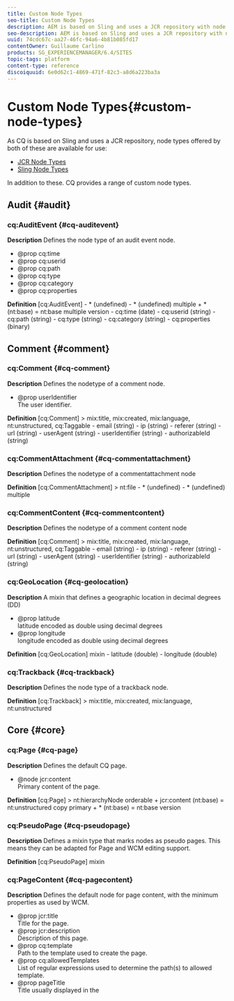 ```yaml
---
title: Custom Node Types
seo-title: Custom Node Types
description: AEM is based on Sling and uses a JCR repository with node types offered by both, but AEM also provides a range of custom node types
seo-description: AEM is based on Sling and uses a JCR repository with node types offered by both, but AEM also provides a range of custom node types
uuid: 74cdc67c-aa27-46fc-94a6-4b81b085fd17
contentOwner: Guillaume Carlino
products: SG_EXPERIENCEMANAGER/6.4/SITES
topic-tags: platform
content-type: reference
discoiquuid: 6e0d62c1-4869-471f-82c3-a8d6a223ba3a
---
```


# Custom Node Types{#custom-node-types}

As CQ is based on Sling and uses a JCR repository, node types offered by both of these are available for use:

* [JCR Node Types](http://www.day.com/specs/jcr/2.0/3_Repository_Model.html#NodeTypes)
* [Sling Node Types](https://cwiki.apache.org/confluence/display/SLING/Sling+Node+Types)

In addition to these. CQ provides a range of custom node types.

## Audit {#audit}

### cq:AuditEvent {#cq-auditevent}

**Description** Defines the node type of an audit event node.

* @prop cq:time
* @prop cq:userid
* @prop cq:path
* @prop cq:type
* @prop cq:category
* @prop cq:properties

**Definition** [cq:AuditEvent] - &#42; (undefined) - &#42; (undefined) multiple + &#42; (nt:base) = nt:base multiple version - cq:time (date) - cq:userid (string) - cq:path (string) - cq:type (string) - cq:category (string) - cq:properties (binary)

## Comment {#comment}

### cq:Comment {#cq-comment}

**Description** Defines the nodetype of a comment node.

* @prop userIdentifier  
  The user identifier.

**Definition** [cq:Comment] > mix:title, mix:created, mix:language, nt:unstructured, cq:Taggable - email (string) - ip (string) - referer (string) - url (string) - userAgent (string) - userIdentifier (string) - authorizableId (string)

### cq:CommentAttachment {#cq-commentattachment}

**Description** Defines the nodetype of a commentattachment node

**Definition** [cq:CommentAttachment] > nt:file - &#42; (undefined) - &#42; (undefined) multiple

### cq:CommentContent {#cq-commentcontent}

**Description** Defines the nodetype of a comment content node

**Definition** [cq:Comment] > mix:title, mix:created, mix:language, nt:unstructured, cq:Taggable - email (string) - ip (string) - referer (string) - url (string) - userAgent (string) - userIdentifier (string) - authorizableId (string)

### cq:GeoLocation {#cq-geolocation}

**Description** A mixin that defines a geographic location in decimal degrees (DD)

* @prop latitude  
  latitude encoded as double using decimal degrees
* @prop longitude  
  longitude encoded as double using decimal degrees

**Definition** [cq:GeoLocation] mixin - latitude (double) - longitude (double)

### cq:Trackback {#cq-trackback}

**Description** Defines the node type of a trackback node.

**Definition** [cq:Trackback] > mix:title, mix:created, mix:language, nt:unstructured

## Core {#core}

### cq:Page {#cq-page}

**Description** Defines the default CQ page.

* @node jcr:content  
  Primary content of the page.

**Definition** [cq:Page] > nt:hierarchyNode orderable + jcr:content (nt:base) = nt:unstructured copy primary + &#42; (nt:base) = nt:base version

### cq:PseudoPage {#cq-pseudopage}

**Description** Defines a mixin type that marks nodes as pseudo pages. This means they can be adapted for Page and WCM editing support.

**Definition** [cq:PseudoPage] mixin

### cq:PageContent {#cq-pagecontent}

**Description** Defines the default node for page content, with the minimum properties as used by WCM.

* @prop jcr:title  
  Title for the page.
* @prop jcr:description  
  Description of this page.
* @prop cq:template  
  Path to the template used to create the page.
* @prop cq:allowedTemplates  
  List of regular expressions used to determine the path(s) to allowed template.
* @prop pageTitle  
  Title usually displayed in the <title> tag.
* @prop navTitle  
  Title usually used in navigation.
* @prop hideInNav  
  Specifies whether the page should be hidden in the navigation.
* @prop onTime  
  Time when this page becomes valid.
* @prop offTime  
  Time when this page becomes invalid.
* @prop cq:lastModified  
  Date the page (or its paragraphs) was last modified.
* @prop cq:lastModifiedBy  
  Last user to change the page (or its paragraphs).
* @prop jcr:language  
  The language of page content.

>[!NOTE]
>
>It is not compulsory for page content to use this type.

**Definition** [cq:PageContent] > nt:unstructured, mix:title, mix:created, cq:OwnerTaggable, sling:VanityPath, cq:ReplicationStatus, sling:Resource orderable - cq:template (string) - cq:allowedTemplates (string) multiple - pageTitle (string) - navTitle (string) - hideInNav (boolean) - onTime (date) - offTime (date) - cq:lastModified (date) - cq:lastModifiedBy (string) - cq:designPath (string) - jcr:language (string)

### cq:Template {#cq-template}

**Description** Defines a CQ template.

* @node jcr:content  
  Default content for new pages.
* @node icon.png  
  A file that holds a characteristic icon.
* @node thumbnail.png  
  A file that holds a characteristic thumbnail image.
* @node workflows  
  Auto assign workflow configuration. The configuration will follow the structure below:  
  + workflows  
  + name1  
  - cq:path  
  - cq:workflowName

* @prop allowedParents  
  Regular expression patterns to determine the path(s) to templates allowed as parent templates.
* @prop allowedChildren  
  Regular expression patterns to determine the path(s) to templates allowed as child templates.
* @prop ranking  
  Position within the list of templates in the create page dialog.

**Definition** [cq:Template] > nt:hierarchyNode, mix:title - &#42; (undefined) - &#42; (undefined) multiple + &#42; (nt:base) = nt:base multiple version + jcr:content (nt:base) copy + icon.png (nt:file) copy + thumbnail.png (nt:file) copy + workflows (nt:base) copy - allowedParents (string) multiple - allowedChildren (string) multiple - ranking (long)

### cq:Component {#cq-component}

**Description** Defines a CQ component.

* @prop jcr:title   
  Title for the component.
* @prop jcr:description   
  Description of the component.
* @node dialog   
  Primary dialog.
* @prop dialogPath  
  Primary dialog path (alternative to dialog).
* @node design_dialog   
  Design dialog.
* @prop cq:cellName   
  Name of the design cell.
* @prop cq:isContainer   
  Indicates whether this is a container component. This forces the cell names of child components to be used instead of path names. For example, the `parsys` is a container component. If this value is not defined, the check is made based on the existence of a `cq:childEditConfig`.

* @prop cq:noDecoration   
  If true, no decoration `div` tags are drawn when including this component.

* @node cq:editConfig   
  The configuration that defines the parameters for the edit bar.
* @node cq:childEditConfig  
  The edit configuration that is inherited by child components.
* @node cq:htmlTag   
  Defines additional tag attributes that are added to the "surrounding" `div` tag when the component is included.

* @node icon.png   
  A file that holds a characteristic icon.
* @node thumbnail.png   
  A file that holds a characteristic thumbnail image.
* @prop allowedParents   
  Regular expression patterns to determine the path(s) of components that are allowed as parent components.
* @prop allowedChildren  
  Regular expression patterns to determine the path(s) of components that are allowed as child components.
* @node virtual   
  Contains subnodes that reflect virtual components used for the component drag and drop.
* @prop componentGroup  
  Name of the component group, used for the component drag and drop.
* @node cq:infoProviders   
  Contains subnodes, each of which has a property `className` that refers to a `PageInfoProvider`.

**Definition** [cq:Component] > nt:folder, mix:title, sling:ResourceSuperType - &#42; (undefined) - &#42; (undefined) multiple + &#42; (nt:base) = nt:base multiple version + dialog (nt:base) = nt:unstructured copy - dialogPath (string) + design_dialog (nt:base) = nt:unstructured copy - cq:cellName (string) - cq:isContainer (boolean) - cq:noDecoration (boolean) + cq:editConfig (cq:EditConfig) = cq:EditConfig copy + cq:childEditConfig (cq:EditConfig) = cq:EditConfig copy + cq:htmlTag (nt:base) = nt:unstructured copy + icon.png (nt:file) copy + thumbnail.png (nt:file) copy - allowedParents (string) multiple - allowedChildren (string) multiple + virtual (nt:base) = sling:Folder copy - componentGroup (string) + cq:infoProviders (nt:base) = nt:unstructured copy

### cq:ComponentMixin {#cq-componentmixin}

**Description** Defines a CQ Component as mixin type.

**Definition** [cq:ComponentMixin] > cq:Component mixin

### cq:EditConfig {#cq-editconfig}

**Description** Defines the configuration for the "editbar".

* @prop cq:dialogMode  
  Mode of the dialog:

    * `floating` - for a normal, floating dialog
    * `inline` - inline editing
    * `auto` - automatic detection (depending on available space)

* @node cq:inplaceEditing   
  Inplace editing configuration for this component.
* @prop cq:layout   
  Layout of the edit bar:

    * `editbar` - edit bar
    * `rollover` - roll over frame
    * `auto` - automatic detection

* @node cq:formParameters   
  Additional parameters to add to the dialog form.
* @prop cq:actions   
  List of actions (edit bar buttons, or menu items).
* @node cq:actionConfigs   
  Widget configurations for edit bar or menu items.
* @prop cq:emptyText   
  Text to be displayed if no visual content is present.
* @node cq:dropTargets   
  Collection of `{@link cq:DropTargetConfig}` nodes.

**Definition** [cq:EditConfig] > nt:unstructured, nt:hierarchyNode orderable - cq:dialogMode (string) < 'auto', 'floating', 'inline' - cq:layout (string) < 'editbar', 'rollover', 'auto' + cq:formParameters (nt:base) = nt:unstructured - cq:actions (string) multiple + cq:actionConfigs (nt:base) = nt:unstructured - cq:emptyText (string) + cq:dropTargets (nt:base) = nt:unstructured + cq:listeners (nt:base) = cq:EditListenersConfig

### cq:DropTargetConfig {#cq-droptargetconfig}

**Description** Configures one drop target of a component. The name of the this node will be used as an ID for drag and drop.

* @prop accept   
  List of mime types accepted by this drop target; e.g. `["image/*"]`

* @prop groups   
  List of drag and drop groups that accept a source.
* @prop propertyName   
  Name of the property used to store the reference.

**Definition** [cq:DropTargetConfig] > nt:unstructured orderable - accept (string) multiple - groups (string) multiple - propertyName (string) + parameters (nt:base) = nt:unstructured

### cq:VirtualComponent {#cq-virtualcomponent}

**Description** Defines a virtual CQ component. These are currently used only for the new component drag and drop wizard.

* @prop jcr:title   
  Title of this component.
* @prop jcr:description   
  Description of this component.
* @node cq:editConfig   
  Edit configuration that defines the parameters for the edit bar.
* @node cq:childEditConfig   
  Edit configuration that is inherited by child components.
* @node icon.png  
  A file that holds a characteristic icon.
* @node thumbnail.png   
  A file that holds a characteristic thumbnail image.
* @prop allowedParents   
  Regular expression patterns to determine path(s) of components that are allowed as parent components.
* @prop allowedChildren  
  Regular expression patterns to determine path(s) of components that are allowed as child components.
* @prop componentGroup   
  Name of the component group for the component drag and drop.

**Definition** [cq:VirtualComponent] > nt:folder, mix:title - &#42; (undefined) - &#42; (undefined) multiple + &#42; (nt:base) = nt:base multiple version + cq:editConfig (cq:EditConfig) = cq:EditConfig copy + icon.png (nt:file) copy + thumbnail.png (nt:file) copy - allowedParents (string) multiple - allowedChildren (string) multiple - componentGroup (string)

### cq:EditListenersConfig {#cq-editlistenersconfig}

**Description** Defines the (client side) listeners to be executed on an edit event. The values must either reference a valid client side listener function or contain a predefined shortcut:

* REFRESH_PAGE
* REFRESH_SELF
* REFRESH_PARENT

* @prop aftercreate   
  Fires after a component has been created.
* @prop afteredit   
  Fires after a component has been edited (modified).
* @prop afterdelete   
  Fires after a component has been deleted.
* @prop afterinsert   
  Fires after a component has been added to this container.
* @prop afterremove   
  Fires after a component has been removed from this container.
* @prop aftermove   
  Fires after components have been moved in this container.

**Definition** [cq:EditListenersConfig] - &#42; (undefined) - &#42; (undefined) multiple + &#42; (nt:base) = nt:base multiple version - aftercreate (string) - afteredit (string) - afterdelete (string) - afterinsert (string) - afterremove (string) - aftermove (string)

## DAM {#dam}

### dam:AssetContent {#dam-assetcontent}

**Description** Content of a DAM asset.

**Definition** [dam:AssetContent] > nt:unstructured + metadata (nt:unstructured) + renditions (nt:folder)

### dam:Asset {#dam-asset}

**Description** DAM asset.

**Definition** [dam:Asset] > nt:hierarchyNode + jcr:content (dam:AssetContent) = dam:AssetContent copy primary + &#42; (nt:base) = nt:base version

### dam:Thumbnail {#dam-thumbnail}

**Description** Thumbnail to represent a DAM asset.

**Definition** [dam:Thumbnails] mixin + dam:thumbnails (nt:folder)

## Delivery Container List {#delivery-container-list}

### cq:containerList {#cq-containerlist}

**Description** Container List.

**Definition** [cq:containerList] mixin

## Delivery Page {#delivery-page}

### cq:Cq4PageAttributes {#cq-cq-pageattributes}

**Description** cq:attributes is the node type for the ContentBus version tags. This node only has a series of properties; of which three are predefined "created", "csd", and "timestampe".

* @prop created (long) mandatory copy  
  Timestamp of creation of the version information, generally the time of checkin of the previous version or time of page creation.
* @prop csd (string) mandatory copy  
  csd standard attribute, copy of the cq:csd property of the page node
* @prop timestampe (long) mandatory copy  
  Timestamp of last version modification, generally checkin time.
* @prop &#42; (string) copy  
  Additional attributes, versioned with the parent node.

**Definition** [cq:Cq4PageAttributes] > nt:base - created (long) mandatory copy - csd (string) mandatory copy - timestampe (long) mandatory copy - &#42; (string) copy

### cq:Cq4ContentPage {#cq-cq-contentpage}

**Description** The node type cq:contentPage contains the property and child node definitions for ContentBus content pages. Only when this mixin type is added to a node of type "cq:page", a node becomes a ContentBus content page.

The items in a "cq:Cq4ContentPage" are:

* @prop cq:csd  
  The ContentBus CSD of the page.
* @node cq:content  
  The content of the page. This child node does not exist if the page node is in state "Existing without content" or "Deleted".
* @node cq:attributes  
  The list of page attributes, which were formerly known as version tags. This node is mandatory for the cq:contentPage type. The attrbutes node is versioned, when the page is node is versioned.

**Definition** [cq:Cq4ContentPage] - cq:csd (string) mandatory copy + cq:attributes (cq:Cq4PageAttributes)

## Importer {#importer}

### cq:PollConfig {#cq-pollconfig}

**Description** Poll configuration.

* @prop source (String) mandatory  
  Data source URI, this is required and must not be empty
* @prop target (String)  
  The target location where data retrieved from the data source is stored. This is optional and defaults to the cq:PollConfig node.
* @prop interval (Long)  
  The interval in seconds at which to poll for new or updated data from the data source. This is optional and defaults to 30 Minutes (1800 seconds).  

* [Creating Custom Data Importer Services for Adobe Experience Manager](https://helpx.adobe.com/experience-manager/using/polling.html)

**Definition** [cq:PollConfig] mixin - source (String) mandatory - target (String) - interval (Long)

### cq:PollConfigFolder {#cq-pollconfigfolder}

**Description** Convenience primary node type to easily create poll configuration nodes.

**Definition** [cq:PollConfigFolder] > sling:Folder, cq:PollConfig

## Location {#location}

### cq:GeoLocation {#cq-geolocation-1}

**Description** A mixin that defines a geographic location in decimal degrees (DD).

* @prop latitude   
  Latitude encoded as double using decimal degrees.
* @prop longitude   
  Longitude encoded as double using decimal degrees.

**Definition** [cq:GeoLocation] mixin - latitude (double) - longitude (double)

## Mailer {#mailer}

### cq:mailerMessage {#cq-mailermessage}

**Description** MailerService nodetypes. The mailer uses nodes having this mixin as root nodes of message definitions.

**Definition** [cq:mailerMessage] mixin - messageStatus (string) = 'new' mandatory autocreated

## MSM {#msm}

### cq:LiveRelationship {#cq-liverelationship}

**Description** Defines a LiveRelationship mixin. A master node and a slave node can be virtually linked through a LiveRelationship.

**Definition** [cq:LiveRelationship] mixin - cq:lastRolledout (date) - cq:lastRolledoutBy (string) - cq:sourceUUID (string)

### cq:LiveSync {#cq-livesync}

**Description** Defines a LiveSync mixin. If a node is involved in a LiveRelationship with a master node as a slave, it is marked a LiveSync.

* @prop cq:master   
  Path of the master node of the LiveRelationship.
* @prop cq:isDeep   
  Defines if the relationship is available for children.
* @prop cq:syncTrigger   
  Defines when is triggered the sync.
* @node &#42; LiveSyncAction   
  Actions to perform on sync

**Definition** [cq:LiveSync] > cq:LiveRelationship mixin orderable + &#42; (cq:LiveSyncAction) = cq:LiveSyncAction + cq:LiveSyncConfig (nt:base) = cq:LiveSyncConfig

### cq:LiveSyncCancelled {#cq-livesynccancelled}

**Description** Defines a LiveSyncCancelled mixin. Cancel the LiveSync behavior of a slave node which may be involded in a LiveRelationship owing to one of its parents.

* @prop cq:isCancelledForChildren   
  Defines whether a LiveSync is cancelled; also for children.

**Definition** [cq:LiveSyncCancelled] > cq:LiveRelationship mixin - cq:isCancelledForChildren (boolean)

### cq:LiveSyncAction {#cq-livesyncaction}

**Description** Defines a LiveSyncAction attached to a LiveSync.

* @prop name   
  Action name.
* @prop value   
  Action value.

**Definition** [cq:LiveSyncAction] > nt:unstructured

### cq:LiveSyncConfig {#cq-livesyncconfig}

**Description** Live Sync configuration.

**Definition** [cq:LiveSyncConfig] - cq:master (string) mandatory - cq:isDeep (boolean) - cq:trigger (string) /&#42;&#42; deprecated &#42;&#42;/

For CQ 5.4 add to the end of list:

`- cq:rolloutConfigs (string) multiple deprecated **/`

### cq:BlueprintAction {#cq-blueprintaction}

**Description** Blueprint action.

**Definition** [cq:BlueprintAction] > nt:unstructured

## Platform {#platform}

### cq:Console {#cq-console}

**Description** Defines the nodetype of a console node.

**Definition** [cq:Console] > sling:VanityPath, mix:title mixin

## Replication {#replication}

### cq:ReplicationStatus {#cq-replicationstatus}

**Description** Defines replication status information mixin.

* @prop cq:lastPublished   
  The date the page was last published (not used anymore).
* @prop cq:lastPublishedBy   
  The user who published the page last (not used anymore).
* @prop cq:lastReplicated   
  The date the page was last replicated.
* @prop cq:lastReplicatedBy   
  The user that replicated the page last.
* @prop cq:lastReplicationAction   
  The replication action: activate or deactivate.
* @prop cq:lastReplicationStatus   
  The replication status (not used anymore).

**Definition** [cq:ReplicationStatus] mixin - cq:lastPublished (date) ignore - cq:lastPublishedBy (string) ignore - cq:lastReplicated (date) ignore - cq:lastReplicatedBy (string) ignore - cq:lastReplicationAction (string) ignore - cq:lastReplicationStatus (string) ignore

## Security {#security}

### cq:ApplicationPrivilege {#cq-applicationprivilege}

**Description** Defines an application privilege.

**Definition** [cq:ApplicationPrivilege] mixin

### cq:PrivilegeAcl {#cq-privilegeacl}

**Description** Defines an application privilege ACL.

* @prop cq:isPathDependent
* @node &#42; ACEs

**Definition** [cq:PrivilegeAcl] > cq:ApplicationPrivilege mixin orderable - cq:isPathDependent (boolean) + &#42; (cq:PrivilegeAce) = cq:PrivilegeAce

### cq:PrivilegeAce {#cq-privilegeace}

**Description** Defines an application privilege ACE.

* @prop path
* @prop deny

**Definition** [cq:PrivilegeAce] - path mandatory - deny (boolean)

### cq:ApplicationPrivilege {#cq-applicationprivilege-1}

**Description** Defines an application privilege.

**Definition** [cq:ApplicationPrivilege] mixin

### cq:PrivilegeAcl {#cq-privilegeacl-1}

**Description** Defines an application privilege ACL.

* @prop cq:isPathDependent
* @node &#42; ACEs

**Definition** [cq:PrivilegeAcl] > cq:ApplicationPrivilege mixin orderable - cq:isPathDependent (boolean) + &#42; (cq:PrivilegeAce) = cq:PrivilegeAce

### cq:PrivilegeAce {#cq-privilegeace-1}

**Description** Defines an application privilege ACE.

* @prop path
* @prop deny

**Definition** [cq:PrivilegeAce] - path mandatory - deny (boolean)

## Site Importer {#site-importer}

### cq:ComponentExtractorSource {#cq-componentextractorsource}

**Description** Defines a mixin type that marks files that can be opened with component extractor.

**Definition** [cq:ComponentExtractorSource] mixin

## Tagging {#tagging}

### cq:Tag {#cq-tag}

**Description** Defines a single tag, but can also contain tags, thus creating a taxonomy

**Definition** [cq:Tag] > nt:base, mix:title - sling:resourceType (String) - &#42; (undefined) multiple - &#42; (undefined) + &#42; (nt:base) = cq:Tag version

### cq:Taggable {#cq-taggable}

**Description** Abstract base mixin for taggable content.

* @node cq:tags

**Definition** [cq:Taggable] - cq:tags (string) multiple

### cq:OwnerTaggable {#cq-ownertaggable}

**Description** Only authors/owners are allowed to tag the content (moderated/administered tagging).

**Definition** [cq:OwnerTaggable] > cq:Taggable

### cq:UserTaggable (ToDo) {#cq-usertaggable-todo}

**Description** Any user/public website can tag the content (Web2.0 style), used inside cq:userContent.

**Definition** [cq:UserTaggable] > cq:Taggable mixin

### cq:AllowsUserContent {#cq-allowsusercontent}

**Description** Adds a cq:userContent subnode that can be modified by users; each user will have their own cq:userContent/<userid> subnode, that typically has the mixin cq:UserTaggable.

**Definition** [cq:AllowsUserContent] mixin + cq:userContent (nt:unstructured)

`TODO: extended variant, more explicitly defining the cq:userContent tree`

```
[cq:AllowsUserContent]
 mixin
 + cq:userContent (cq:UserContent)
```

`` ``

### cq:UserContent {#cq-usercontent}

**Description** Can be modified by users.

**Definition** [cq:UserContent] > nt:unstructured // userids + &#42; (cq:UserData) // other content + &#42; (nt:base)

### cq:UserData {#cq-userdata}

**Description** User data.

**Definition** [cq:UserData] > nt:unstructured, cq:UserTaggable

## Widgets {#widgets}

### cq:ClientLibraryFolder {#cq-clientlibraryfolder}

**Description** Client library folder.

**Definition** [cq:ClientLibraryFolder] > sling:Folder - categories (string) multiple - dependencies (string) multiple

### cq:Widget {#cq-widget}

**Description** Widget.

**Definition** [cq:Widget] > nt:unstructured orderable - xtype (string) - name (string) - title (string) + items (nt:base) = cq:WidgetCollection copy

### cq:WidgetCollection {#cq-widgetcollection}

**Description** Widget collection.

**Definition** [cq:WidgetCollection] > nt:unstructured orderable + &#42; (cq:Widget) = cq:Widget copy

### cq:Dialog {#cq-dialog}

**Description** Dialog.

**Definition** [cq:Dialog] > cq:Widget orderable

### cq:Panel {#cq-panel}

**Description** Panel.

**Definition** [cq:Panel] > cq:Widget orderable

### cq:TabPanel {#cq-tabpanel}

**Description** Tab panel.

**Definition** [cq:TabPanel] > cq:Panel orderable - activeTab (long)

### cq:Field {#cq-field}

**Description** Field.

**Definition** [cq:Field] > cq:Widget orderable - fieldLabel (string) - value (string) - ignoreData (boolean)

## Wiki {#wiki}

### wiki:Topic {#wiki-topic}

**Description** Wiki topic.

**Definition** [wiki:Topic] > nt:unstructured, nt:hierarchyNode, mix:versionable, mix:lockable + &#42; (wiki:Topic) version + wiki:attachments (nt:folder) = nt:folder version + wiki:properties (wiki:Properties) = wiki:Properties copy - wiki:text (string) mandatory primary - wiki:lastModified (date) mandatory - wiki:lastModifiedBy (string) mandatory - wiki:topicName - wiki:topicTitle - wiki:lockedBy - wiki:logMessage (string) - wiki:quietSave (boolean)

### wiki:User {#wiki-user}

**Description** Wiki user.

**Definition** [wiki:User] mixin - wiki:subscriptions (string) multiple

### wiki:Properties {#wiki-properties}

**Description** Wiki properties.

**Definition** [wiki:Properties] - wiki:isGlobal (boolean) - &#42; (undefined)

## Workflow {#workflow}

### cq:Workflow {#cq-workflow}

**Description** Represents a workflow instance.

**Definition** [cq:Workflow] > nt:base, mix:referenceable - modelId (String) - modelVersion (String) - startTime (Date) - endTime (Date) - initiator (String) - &#42; (undefined) - &#42; (undefined) multiple - sling:resourceType (String) = "cq/workflow/components/instance" mandatory autocreated + workflowStack (nt:unstructured) + wait (nt:unstructured) + orTab (nt:unstructured) + data (cq:WorkflowData) + history (nt:unstructured) + metaData (nt:unstructured) + workItems (nt:unstructured)

### cq:WorkItem {#cq-workitem}

**Description** Work item.

**Definition** [cq:WorkItem] - assignee (String) - workflowId (String) - nodeId (String) - startTime (Date) - endTime (Date) - dueTime (Date) - sling:resourceType (String) = "cq/workflow/components/workitem" mandatory autocreated + metaData (nt:unstructured)

### cq:Payload {#cq-payload}

**Description** Payload.

**Definition** [cq:Payload] - path (Path) - uuid (String) - jcr:url (String) - binary (Binary) - javaObject (String) - &#42; (undefined) - &#42; (undefined) multiple

### cq:WorkflowData {#cq-workflowdata}

**Description** Workflow data.

**Definition** [cq:WorkflowData] - &#42; (undefined) - &#42; (undefined) multiple + payload (cq:Payload) + metaData (nt:unstructured) copy

### cq:WorkflowModel {#cq-workflowmodel}

**Description** Auto assign workflow configuration. The configuration will follow this structure below: workflows + name1 - cq:path - cq:workflowName + workflows (nt:base)

**Definition** [cq:WorkflowModel] > nt:base, mix:versionable orderable - title (String) - description (String) - sling:resourceType (String) = "cq/workflow/components/model" mandatory autocreated + nodes (nt:unstructured) copy + transitions (nt:unstructured) copy + metaData (nt:unstructured) copy

### cq:WorkflowNode {#cq-workflownode}

**Description** Workflow node.

**Definition** [cq:WorkflowNode] orderable - title (String) - description (String) - maxIdleTime (long) - type (String) - &#42; (undefined) - &#42; (undefined) multiple + metaData (nt:unstructured) copy + timeoutConfiguration (nt:unstructured) copy

### cq:WorkflowTransition {#cq-workflowtransition}

**Description** Workflow transition.

**Definition** [cq:WorkflowTransition] orderable - from (String) - to (String) - rule (String) + metaData (nt:unstructured) copy

### cq:OrTab {#cq-ortab}

**Description** Or tab.

**Definition** [cq:OrTab] - workflowId (String) // not compulsory as this node will already be attached to the workflow node - nodeId (String)

### cq:Wait {#cq-wait}

**Description** Wait.

**Definition** [cq:Wait] - workflowId (String) // not compulsory as this node will be already attached to the workflow node - destNodeId (String) - fromNodeId (String)

### cq:WorkflowStack {#cq-workflowstack}

**Description** Workflow stack.

**Definition** [cq:WorkflowStack] - containeeInstanceId (String) - parentInstanceId (String) - nodeId (String)

### cq:ProcessStack {#cq-processstack}

**Description** Process stack.

**Definition** [cq:ProcessStack] - workflowId (String) // not compulsory as this node will be already attached to the workflow node - containerWorkflowModelId (String) - containerWorkflowNodeId - containerWorkflowEndNodeId // still needed (if name already defines that id)

### cq:WorkflowLauncher {#cq-workflowlauncher}

**Description** Workflow launcher.

**Definition** [cq:WorkflowLauncher] - nodetype (String) - glob (String) - eventType (Long) - description (String) - condition (String) - workflow (String) - &#42; (undefined) - &#42; (undefined) multiple

